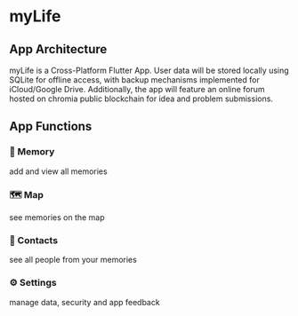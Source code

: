 # myLife
## App Architecture
myLife is a Cross-Platform Flutter App. User data will be stored locally using SQLite for offline access, with backup mechanisms implemented for iCloud/Google Drive. Additionally, the app will feature an online forum hosted on chromia public blockchain for idea and problem submissions.

## App Functions
### 📔 Memory
add and view all memories
### 🗺️ Map
see memories on the map
### 👤 Contacts
see all people from your memories
### ⚙️ Settings
manage data, security and app feedback
